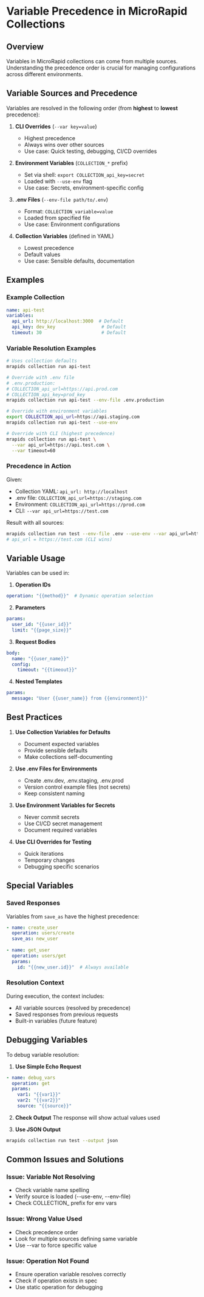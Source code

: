 # Variable Precedence in MicroRapid Collections

## Overview

Variables in MicroRapid collections can come from multiple sources. Understanding the precedence order is crucial for managing configurations across different environments.

## Variable Sources and Precedence

Variables are resolved in the following order (from **highest** to **lowest** precedence):

1. **CLI Overrides** (`--var key=value`)
   - Highest precedence
   - Always wins over other sources
   - Use case: Quick testing, debugging, CI/CD overrides

2. **Environment Variables** (`COLLECTION_*` prefix)
   - Set via shell: `export COLLECTION_api_key=secret`
   - Loaded with `--use-env` flag
   - Use case: Secrets, environment-specific config

3. **.env Files** (`--env-file path/to/.env`)
   - Format: `COLLECTION_variable=value`
   - Loaded from specified file
   - Use case: Environment configurations

4. **Collection Variables** (defined in YAML)
   - Lowest precedence
   - Default values
   - Use case: Sensible defaults, documentation

## Examples

### Example Collection
```yaml
name: api-test
variables:
  api_url: http://localhost:3000  # Default
  api_key: dev_key                 # Default
  timeout: 30                      # Default
```

### Variable Resolution Examples

```bash
# Uses collection defaults
mrapids collection run api-test

# Override with .env file
# .env.production:
# COLLECTION_api_url=https://api.prod.com
# COLLECTION_api_key=prod_key
mrapids collection run api-test --env-file .env.production

# Override with environment variables
export COLLECTION_api_url=https://api.staging.com
mrapids collection run api-test --use-env

# Override with CLI (highest precedence)
mrapids collection run api-test \
  --var api_url=https://api.test.com \
  --var timeout=60
```

### Precedence in Action

Given:
- Collection YAML: `api_url: http://localhost`
- .env file: `COLLECTION_api_url=https://staging.com`
- Environment: `COLLECTION_api_url=https://prod.com`
- CLI: `--var api_url=https://test.com`

Result with all sources:
```bash
mrapids collection run test --env-file .env --use-env --var api_url=https://test.com
# api_url = https://test.com (CLI wins)
```

## Variable Usage

Variables can be used in:

1. **Operation IDs**
```yaml
operation: "{{method}}"  # Dynamic operation selection
```

2. **Parameters**
```yaml
params:
  user_id: "{{user_id}}"
  limit: "{{page_size}}"
```

3. **Request Bodies**
```yaml
body:
  name: "{{user_name}}"
  config:
    timeout: "{{timeout}}"
```

4. **Nested Templates**
```yaml
params:
  message: "User {{user_name}} from {{environment}}"
```

## Best Practices

1. **Use Collection Variables for Defaults**
   - Document expected variables
   - Provide sensible defaults
   - Make collections self-documenting

2. **Use .env Files for Environments**
   - Create .env.dev, .env.staging, .env.prod
   - Version control example files (not secrets)
   - Keep consistent naming

3. **Use Environment Variables for Secrets**
   - Never commit secrets
   - Use CI/CD secret management
   - Document required variables

4. **Use CLI Overrides for Testing**
   - Quick iterations
   - Temporary changes
   - Debugging specific scenarios

## Special Variables

### Saved Responses
Variables from `save_as` have the highest precedence:
```yaml
- name: create_user
  operation: users/create
  save_as: new_user
  
- name: get_user
  operation: users/get
  params:
    id: "{{new_user.id}}"  # Always available
```

### Resolution Context
During execution, the context includes:
- All variable sources (resolved by precedence)
- Saved responses from previous requests
- Built-in variables (future feature)

## Debugging Variables

To debug variable resolution:

1. **Use Simple Echo Request**
```yaml
- name: debug_vars
  operation: get
  params:
    var1: "{{var1}}"
    var2: "{{var2}}"
    source: "{{source}}"
```

2. **Check Output**
The response will show actual values used

3. **Use JSON Output**
```bash
mrapids collection run test --output json
```

## Common Issues and Solutions

### Issue: Variable Not Resolving
- Check variable name spelling
- Verify source is loaded (--use-env, --env-file)
- Check COLLECTION_ prefix for env vars

### Issue: Wrong Value Used
- Check precedence order
- Look for multiple sources defining same variable
- Use --var to force specific value

### Issue: Operation Not Found
- Ensure operation variable resolves correctly
- Check if operation exists in spec
- Use static operation for debugging